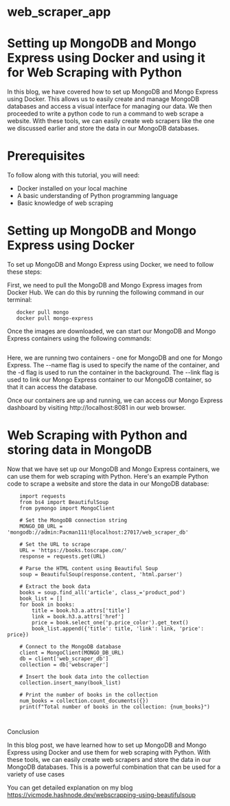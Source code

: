# web_scraper_app

# Setting up MongoDB and Mongo Express using Docker and using it for Web Scraping with Python

In this blog, we have covered how to set up MongoDB and Mongo Express using Docker. This allows us to easily create and manage MongoDB databases and access a visual interface for managing our data. We then proceeded to write a python code to run a command to web scrape a website. With these tools, we can easily create web scrapers like the one we discussed earlier and store the data in our MongoDB databases.

# Prerequisites

To follow along with this tutorial, you will need:

 - Docker installed on your local machine
 - A basic understanding of Python programming language
 - Basic knowledge of web scraping

# Setting up MongoDB and Mongo Express using Docker

To set up MongoDB and Mongo Express using Docker, we need to follow these steps:

 First, we need to pull the MongoDB and Mongo Express images from Docker Hub. We can do this by running the following command in our terminal:
 
 ```
    docker pull mongo
    docker pull mongo-express

 ```
 
 Once the images are downloaded, we can start our MongoDB and Mongo Express containers using the following commands:
 
 ```
 
 ```
 
 Here, we are running two containers - one for MongoDB and one for Mongo Express. The --name flag is used to specify the name of the container, and the -d flag is used to run the container in the background. The --link flag is used to link our Mongo Express container to our MongoDB container, so that it can access the database.

Once our containers are up and running, we can access our Mongo Express dashboard by visiting http://localhost:8081 in our web browser.


# Web Scraping with Python and storing data in MongoDB

Now that we have set up our MongoDB and Mongo Express containers, we can use them for web scraping with Python. Here's an example Python code to scrape a website and store the data in our MongoDB database:

```
    import requests
    from bs4 import BeautifulSoup
    from pymongo import MongoClient

    # Set the MongoDB connection string
    MONGO_DB_URL = 'mongodb://admin:Pacman111!@localhost:27017/web_scraper_db'

    # Set the URL to scrape
    URL = 'https://books.toscrape.com/'
    response = requests.get(URL)

    # Parse the HTML content using Beautiful Soup
    soup = BeautifulSoup(response.content, 'html.parser')

    # Extract the book data
    books = soup.find_all('article', class_='product_pod')
    book_list = []
    for book in books:
        title = book.h3.a.attrs['title']
        link = book.h3.a.attrs['href']
        price = book.select_one('p.price_color').get_text()
        book_list.append({'title': title, 'link': link, 'price': price})

    # Connect to the MongoDB database
    client = MongoClient(MONGO_DB_URL)
    db = client['web_scraper_db']
    collection = db['webscraper']

    # Insert the book data into the collection
    collection.insert_many(book_list)

    # Print the number of books in the collection
    num_books = collection.count_documents({})
    print(f"Total number of books in the collection: {num_books}")

   
```


Conclusion

In this blog post, we have learned how to set up MongoDB and Mongo Express using Docker and use them for web scraping with Python. With these tools, we can easily create web scrapers and store the data in our MongoDB databases. This is a powerful combination that can be used for a variety of use cases

You can get detailed explanation on my blog https://vicmode.hashnode.dev/webscrapping-using-beautifulsoup

